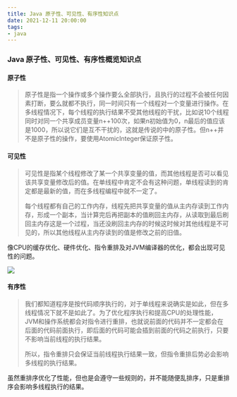 ```yaml
---
title: Java 原子性、可见性、有序性知识点
date: 2021-12-11 20:00:00
tags: 
- java
---
```

### Java 原子性、可见性、有序性概览知识点

#### 原子性

> 原子性是指一个操作或多个操作要么全部执行，且执行的过程不会被任何因素打断，要么就都不执行，同一时间只有一个线程对一个变量进行操作。在多线程情况下，每个线程的执行结果不受其他线程的干扰，比如说10个线程同时对同一个共享成员变量n++100次，如果n初始值为0，n最后的值应该是1000，所以说它们是互不干扰的，这就是传说的中的原子性。但n++并不是原子性的操作，要使用AtomicInteger保证原子性。

#### 可见性

> 可见性是指某个线程修改了某一个共享变量的值，而其他线程是否可以看见该共享变量修改后的值。在单线程中肯定不会有这种问题，单线程读到的肯定都是最新的值，而在多线程编程中就不一定了。
>
> 每个线程都有自己的工作内存，线程先把共享变量的值从主内存读到工作内存，形成一个副本，当计算完后再把副本的值刷回主内存，从读取到最后刷回主内存这是一个过程，当还没刷回主内存的时候这时候对其他线程是不可见的，所以其他线程从主内存读到的值是修改之前的旧值。

像CPU的缓存优化、硬件优化、指令重排及对JVM编译器的优化，都会出现可见性的问题。

![](https://pic3.zhimg.com/v2-037270b0876b6af680d1832bcc9dca32_r.jpg)

#### 有序性

> ​		我们都知道程序是按代码顺序执行的，对于单线程来说确实是如此，但在多线程情况下就不是如此了。为了优化程序执行和提高CPU的处理性能，JVM和操作系统都会对指令进行重排，也就说前面的代码并不一定都会在后面的代码前面执行，即后面的代码可能会插到前面的代码之前执行，只要不影响当前线程的执行结果。
>
> ​		所以，指令重排只会保证当前线程执行结果一致，但指令重排后势必会影响多线程的执行结果。

​		虽然重排序优化了性能，但也是会遵守一些规则的，并不能随便乱排序，只是重排序会影响多线程执行的结果。
